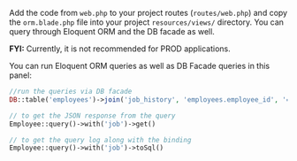 Add the code from `web.php` to your project routes (`routes/web.php`) and copy the `orm.blade.php` file into your project `resources/views/` directory. You can query through Eloquent ORM and the DB facade as well.

**FYI:** Currently, it is not recommended for PROD applications.

You can run Eloquent ORM queries as well as DB Facade queries in this panel:

```php
//run the queries via DB facade 
DB::table('employees')->join('job_history', 'employees.employee_id', '=', 'job_history.employee_id')->get() 

// to get the JSON response from the query
Employee::query()->with('job')->get()

// to get the query log along with the binding
Employee::query()->with('job')->toSql() 
```
